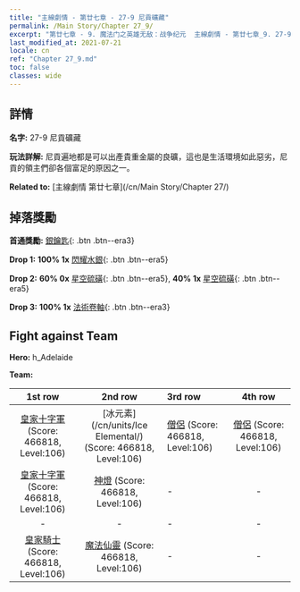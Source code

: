 ```yaml
---
title: "主線劇情 - 第廿七章 - 27-9 尼貢礦藏"
permalink: /Main Story/Chapter 27_9/
excerpt: "第廿七章 - 9. 魔法门之英雄无敌：战争纪元  主線劇情 - 第廿七章_9. 27-9 尼貢礦藏"
last_modified_at: 2021-07-21
locale: cn
ref: "Chapter 27_9.md"
toc: false
classes: wide
---
```


## 詳情

 **名字:** 27-9 尼貢礦藏

 **玩法詳解:** 尼貢遍地都是可以出產貴重金屬的良礦，這也是生活環境如此惡劣，尼貢的領主們卻各個富足的原因之一。

 **Related to:** [主線劇情 第廿七章](/cn/Main Story/Chapter 27/)

## 掉落獎勵

 **首通獎勵:** [銀鑰匙](/cn/Items/con_693/){: .btn .btn--era3}

 **Drop 1:** **100% 1x** [閃耀水銀](/cn/Items/mat_98/){: .btn .btn--era5}

 **Drop 2:** **60% 0x** [星空硫磺](/cn/Items/mat_92/){: .btn .btn--era5}, **40% 1x** [星空硫磺](/cn/Items/mat_92/){: .btn .btn--era5}

 **Drop 3:** **100% 1x** [法術卷軸](/cn/Items/con_694/){: .btn .btn--era3}


## Fight against Team
 **Hero:** h_Adelaide

 **Team:**


  | 1st row | 2nd row | 3rd row | 4th row |
  |:----:|:----:|:----|:----:|
  | [皇家十字軍](/cn/units/Swordsman/) (Score: 466818, Level:106)  | [冰元素](/cn/units/Ice Elemental/) (Score: 466818, Level:106)  | [僧侶](/cn/units/Monk/) (Score: 466818, Level:106)  | [僧侶](/cn/units/Monk/) (Score: 466818, Level:106)  |
  | [皇家十字軍](/cn/units/Swordsman/) (Score: 466818, Level:106)  | [神燈](/cn/units/Genie/) (Score: 466818, Level:106)  | - | - |
  | - | - | - | - |
  | [皇家騎士](/cn/units/Cavalier/) (Score: 466818, Level:106)  | [魔法仙靈](/cn/units/Sprite/) (Score: 466818, Level:106)  | - | - |


